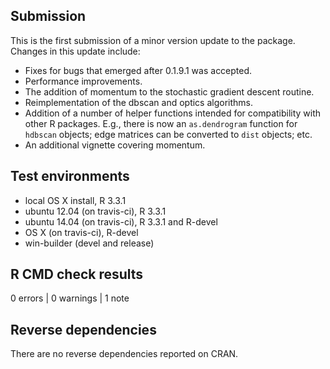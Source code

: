 ## Submission

This is the first submission of a minor version update to the package.  Changes in this update include:
* Fixes for bugs that emerged after 0.1.9.1 was accepted.
* Performance improvements.
* The addition of momentum to the stochastic gradient descent routine.
* Reimplementation of the dbscan and optics algorithms.
* Addition of a number of helper functions intended for compatibility with other R packages. E.g., there is now an `as.dendrogram` function for `hdbscan` objects; edge matrices can be converted to `dist` objects; etc. 
* An additional vignette covering momentum. 

## Test environments
* local OS X install, R 3.3.1
* ubuntu 12.04 (on travis-ci), R 3.3.1
* ubuntu 14.04 (on travis-ci), R 3.3.1 and R-devel
* OS X (on travis-ci), R-devel
* win-builder (devel and release)

## R CMD check results

0 errors | 0 warnings | 1 note

## Reverse dependencies

There are no reverse dependencies reported on CRAN. 